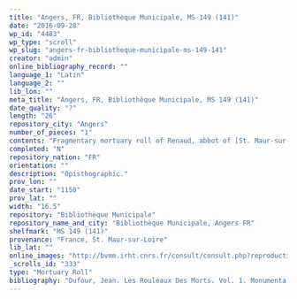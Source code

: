 ```yaml
---
title: "Angers, FR, Bibliothèque Municipale, MS 149 (141)"
date: "2016-09-28"
wp_id: "4483"
wp_type: "scroll"
wp_slug: "angers-fr-bibliotheque-municipale-ms-149-141"
creator: "admin"
online_bibliography_record: ""
language_1: "Latin"
language_2: ""
lib_lon: ""
meta_title: "Angers, FR, Bibliothèque Municipale, MS 149 (141)"
date_quality: "?"
length: "26"
repository_city: "Angers"
number_of_pieces: "1"
contents: "Fragmentary mortuary roll of Renaud, abbot of [St. Maur-sur-Loire?]."
completed: "N"
repository_nation: "FR"
orientation: ""
description: "Opisthographic."
prov_lon: ""
date_start: "1150"
prov_lat: ""
width: "16.5"
repository: "Bibliothèque Municipale"
repository_name_and_city: "Bibliothèque Municipale, Angers FR"
shelfmark: "MS 149 (141)"
provenance: "France, St. Maur-sur-Loire"
lib_lat: ""
online_images: "http://bvmm.irht.cnrs.fr/consult/consult.php?reproductionId=9126"
_scrolls_id: "333"
type: "Mortuary Roll"
bibliography: "Dufour, Jean. Les Rouleaux Des Morts. Vol. 1. Monumenta Palaeographica Medii Aevi. Series Gallica. Turnhout: Brepols, 2009. no. 135."
---
```



